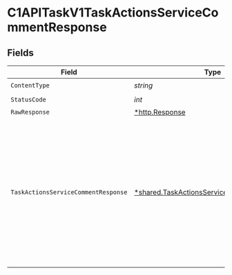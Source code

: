 # C1APITaskV1TaskActionsServiceCommentResponse


## Fields

| Field                                                                                                                                                    | Type                                                                                                                                                     | Required                                                                                                                                                 | Description                                                                                                                                              |
| -------------------------------------------------------------------------------------------------------------------------------------------------------- | -------------------------------------------------------------------------------------------------------------------------------------------------------- | -------------------------------------------------------------------------------------------------------------------------------------------------------- | -------------------------------------------------------------------------------------------------------------------------------------------------------- |
| `ContentType`                                                                                                                                            | *string*                                                                                                                                                 | :heavy_check_mark:                                                                                                                                       | N/A                                                                                                                                                      |
| `StatusCode`                                                                                                                                             | *int*                                                                                                                                                    | :heavy_check_mark:                                                                                                                                       | N/A                                                                                                                                                      |
| `RawResponse`                                                                                                                                            | [*http.Response](https://pkg.go.dev/net/http#Response)                                                                                                   | :heavy_minus_sign:                                                                                                                                       | N/A                                                                                                                                                      |
| `TaskActionsServiceCommentResponse`                                                                                                                      | [*shared.TaskActionsServiceCommentResponse](../../models/shared/taskactionsservicecommentresponse.md)                                                    | :heavy_minus_sign:                                                                                                                                       |  Task actions service comment response returns the task view inluding the expanded array of items that are indicated by the expand mask on the request.<br/> |